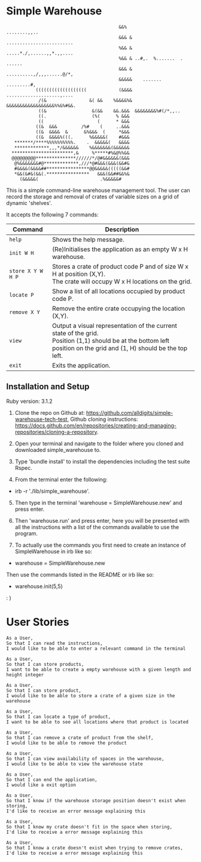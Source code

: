 # Simple Warehouse

                                                                                
                                              &&%                ........,,..   
                                              &&& & .........................   
                                              %&& & .....*./,......,,*.,,....   
                                              %&& & ..#,.  %.......  . ......   
                                              &&& & ..........,/,,,......@/*,   
                                              &&&&&    .......    .........#,   
               (((((((((((((((((((            (&&&& ....................,....   
                /(&                &( &&    %&&&&%& &&&&&&&&&&&&&&&&&&%%&%#&&.  
                ((&                 &(&&    &&.&&&  &&&&&&&&%#(/*,,..           
                ((.                 (%(      % &&&                              
                ((                    (      * &&&                              
               ((&  &&&         /%#    (     ..&&&                              
               ((&  &&&&  &      &%&&&  (     *&&&                              
               ((&  &&&&%(((.      %&&&&&(    #&&&                              
       *******/****%%%%%%%%%%.    .  &&&&&(   &&&&                              
       *************,,,*/&&&&&&    %&&&&&&&(&&&&&&                              
      ***********************,&     %*****#%&@%%&&                              
      @@@@@@@@@***************//////*/@#&&&&&&(&&&                              
       @%&&&&&&&#@*************,///*@#&&&(&&&(&&#&                              
       #&&&&(&&&&##****************@@&&&&&(((((&&#                              
       *&&(&#&(&&(.****************   &&&(&&##&&%&                              
         (&&&&&(                       .%&&&&&#                                 
                                                                               

                                                                               
This is a simple command-line warehouse management tool. The user can record the storage and removal of crates of variable sizes on a grid of dynamic 'shelves'.

It accepts the following 7 commands:

| Command | Description |
| --- | --- |
| `help` | Shows the help message. |
| `init W H` | (Re)Initialises the application as an empty W x H warehouse. |
| `store X Y W H P` | Stores a crate of product code P and of size W x H at position (X,Y).<br>The crate will occupy W x H locations on the grid.|
| `locate P` | Show a list of all locations occupied by product code P. |
| `remove X Y` | Remove the entire crate occupying the location (X,Y). |
| `view` | Output a visual representation of the current state of the grid.<br>Position (1,1) should be at the bottom left position on the grid and (1, H) should be the top left. |
| `exit` | Exits the application. |


## Installation and Setup 

Ruby version: 3.1.2

1. Clone the repo on Github at: https://github.com/alldigits/simple-warehouse-tech-test, Github cloning instructions: https://docs.github.com/en/repositories/creating-and-managing-repositories/cloning-a-repository.

2. Open your terminal and navigate to the folder where you cloned and downloaded simple_warehouse to.

3. Type 'bundle install' to install the dependencies including the test suite Rspec.

4. From the terminal enter the following:

- irb -r './lib/simple_warehouse'.

5. Then type in the terminal 'warehouse = SimpleWarehouse.new' and press enter.

6. Then 'warehouse.run' and press enter, here you will be presented with all the instructions with a list of the commands available to use the program.

7. To actually use the commands you first need to create an instance of SimpleWarehouse in irb like so: 

- warehouse = SimpleWarehouse.new

Then use the commands listed in the README or irb like so:

- warehouse.init(5,5)

: )


# User Stories #
```
As a User,
So that I can read the instructions,
I would like to be able to enter a relevant command in the terminal

As a User,
So that I can store products,
I want to be able to create a empty warehouse with a given length and height integer

As a User,
So that I can store product,
I would like to be able to store a crate of a given size in the warehouse

As a User,
So that I can locate a type of product,
I want to be able to see all locations where that product is located

As a User,
So that I can remove a crate of product from the shelf,
I would like to be able to remove the product

As a User,
So that I can view availability of spaces in the warehouse,
I would like to be able to view the warehouse state

As a User,
So that I can end the application,
I would like a exit option

As a User,
So that I know if the warehouse storage position doesn't exist when storing,
I'd like to receive an error message explaining this

As a User,
So that I know my crate doesn't fit in the space when storing,
I'd like to receive a error message explaining this

As a User,
So that I know a crate doesn't exist when trying to remove crates,
I'd like to receive a error message explaining this

```
